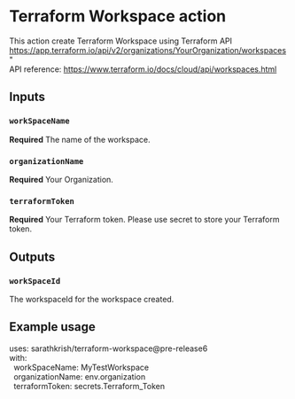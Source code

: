 # Terraform Workspace action

This action create Terraform Workspace using Terraform API  
https://app.terraform.io/api/v2/organizations/YourOrganization/workspaces"  
API reference: https://www.terraform.io/docs/cloud/api/workspaces.html  

## Inputs

### `workSpaceName`

**Required** The name of the workspace.

### `organizationName`

**Required** Your Organization.

### `terraformToken`

**Required** Your Terraform token. Please use secret to store your Terraform token.

## Outputs

### `workSpaceId`

 The workspaceId for the workspace created.

## Example usage

uses: sarathkrish/terraform-workspace@pre-release6  
with:  
&nbsp;&nbsp;workSpaceName: MyTestWorkspace  
&nbsp;&nbsp;organizationName: env.organization  
&nbsp;&nbsp;terraformToken: secrets.Terraform_Token  